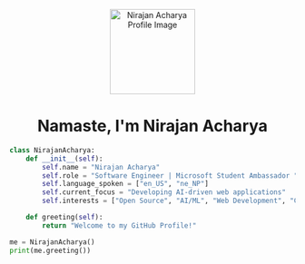 
<!-- Profile Image -->
<p align="center"> 
  <img src="https://github.com/nirajanacharya/nirajanacharya/blob/main/ascii-art.png" width="150" height="150" alt="Nirajan Acharya Profile Image">
</p> 

<h1 align="center">Namaste, I'm Nirajan Acharya</h1>


```python
class NirajanAcharya:
    def __init__(self):
        self.name = "Nirajan Acharya"
        self.role = "Software Engineer | Microsoft Student Ambassador "
        self.language_spoken = ["en_US", "ne_NP"]
        self.current_focus = "Developing AI-driven web applications"
        self.interests = ["Open Source", "AI/ML", "Web Development", "Community Work"]

    def greeting(self):
        return "Welcome to my GitHub Profile!"

me = NirajanAcharya()
print(me.greeting())

```


